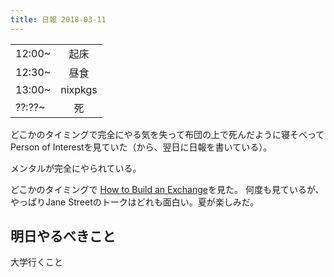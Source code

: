 ```yaml
---
title: 日報 2018-03-11
---
```


|||
|:-|:-:|
|12:00~|起床|
|12:30~|昼食|
|13:00~|nixpkgs|
|??:??~|死|

どこかのタイミングで完全にやる気を失って布団の上で死んだように寝そべって
Person of Interestを見ていた（から、翌日に日報を書いている）。

メンタルが完全にやられている。

どこかのタイミングで
[How to Build an Exchange](https://www.youtube.com/watch?v=b1e4t2k2KJY)を見た。
何度も見ているが、やっぱりJane Streetのトークはどれも面白い。夏が楽しみだ。

## 明日やるべきこと

大学行くこと
